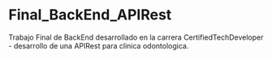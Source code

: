 # Final_BackEnd_APIRest

Trabajo Final de BackEnd desarrollado en la carrera CertifiedTechDeveloper - desarrollo de una APIRest para clinica odontologica.
